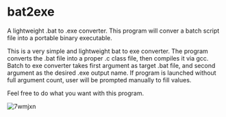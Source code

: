 # bat2exe
A lightweight .bat to .exe converter. This program will conver a batch script file into a portable binary executable.

This is a very simple and lightweight bat to exe converter. The program converts the .bat file into a proper .c class file, then compiles it via gcc.
Batch to exe converter takes first argument as target .bat file, and second argument as the desired .exe output name.
If program is launched without full argument count, user will be prompted manually to fill values.

Feel free to do what you want with this program.

![7wmjxn](https://github.com/realChrisDeBon/bat2exe/assets/97779307/6b3160dd-21b2-459b-880a-6ac77d20ca0e)
